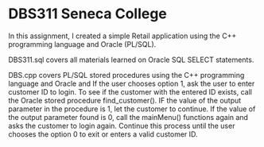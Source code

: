 # DBS311 Seneca College
In this assignment, I created a simple Retail application using the C++ programming language and Oracle (PL/SQL).

DBS311.sql covers all materials learned on Oracle SQL SELECT statements.

DBS.cpp covers PL/SQL stored procedures using the C++ programming language and Oracle and If the user chooses option 1, ask the user to enter customer ID to login. 
To see if the customer with the entered ID exists, call the Oracle stored procedure find_customer(). IF the value of the output parameter in the procedure is 1, 
let the customer to continue. If the value of the output parameter found is 0, call the mainMenu() functions again and asks the customer to login again. 
Continue this process until the user chooses the option 0 to exit or enters a valid customer ID.
